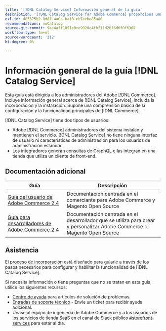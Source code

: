 ```yaml
---
title: '[!DNL Catalog Service] Información general de la guía'
description: '[!DNL Catalog Service for Adobe Commerce] proporciona una forma de recuperar el contenido de las páginas para mostrar productos y las páginas de listas de productos más rápido que las consultas nativas de Adobe Commerce GraphQL.'
exl-id: d83375b2-0d87-4a0a-baf8-eb7eebe85a80
recommendations: noCatalog
source-git-commit: 9ae4aff1851e9ce9920c4fbf11d2616d6f0f6307
workflow-type: tm+mt
source-wordcount: '212'
ht-degree: 0%

---
```


# Información general de la guía [!DNL Catalog Service]

Esta guía está dirigida a los administradores del Adobe [!DNL Commerce]. Incluye información general acerca de [!DNL Catalog Service], incluida la incorporación y la instalación. Supone una comprensión básica de la configuración y la funcionalidad principales de [!DNL Commerce].

[!DNL Catalog Service] tiene dos tipos de usuarios:

* Adobe [!DNL Commerce] administradores del sistema instalan y mantienen el servicio. [!DNL Catalog Service] no tiene ninguna interfaz de usuario ni características de administración para los usuarios de administración estándar.
* Los integradores generan consultas de GraphQL e las integran en una tienda que utiliza un cliente de front-end.

## Documentación adicional

| Guía | Descripción |
|------ | ----------- |
| [Guía del usuario de Adobe Commerce 2.4](https://experienceleague.adobe.com/docs/commerce.html) | Documentación centrada en el comerciante para Adobe Commerce y Magento Open Source |
| [Guía para desarrolladores de Adobe Commerce 2.4](https://developer.adobe.com/commerce/docs) | Documentación centrada en el desarrollador que se utiliza para crear y personalizar Adobe Commerce o Magento Open Source |

## Asistencia

El [proceso de incorporación](https://experienceleague.adobe.com/docs/commerce-merchant-services/catalog-service/installation.html) está diseñado para guiarle a través de los pasos necesarios para configurar y habilitar la funcionalidad de [!DNL Catalog Service].

Si necesita información o tiene preguntas que no se tratan en esta guía, utilice los siguientes recursos:

* [Centro de ayuda](https://experienceleague.adobe.com/docs/commerce-knowledge-base/kb/overview.html) para artículos de solución de problemas.
* [Entradas de soporte técnico](https://experienceleague.adobe.com/docs/commerce-knowledge-base/kb/help-center-guide/magento-help-center-user-guide.html#submit-ticket) - Envíe un ticket para recibir ayuda adicional.
* Únase al equipo de ingeniería de Adobe Commerce y a los usuarios de los servicios de tienda SaaS en el canal de Slack público [#storefront-services](https://magentocommeng.slack.com/archives/C03HVPG8RS4) para estar al día.
